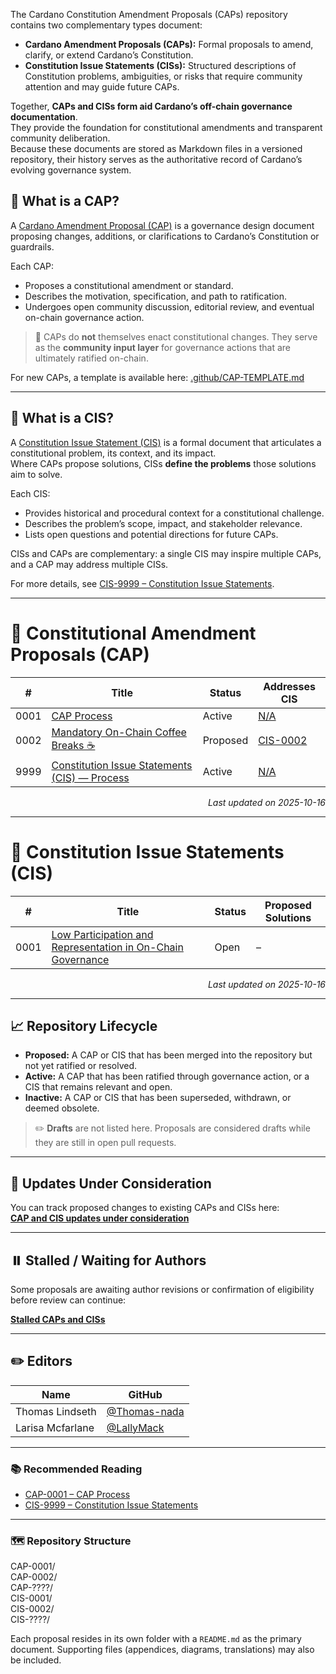 The Cardano Constitution Amendment Proposals (CAPs) repository contains two complementary types document:

- **Cardano Amendment Proposals (CAPs):** Formal proposals to amend, clarify, or extend Cardano’s Constitution.
- **Constitution Issue Statements (CISs):** Structured descriptions of Constitution problems, ambiguities, or risks that require community attention and may guide future CAPs.

Together, **CAPs and CISs form aid Cardano’s off-chain governance documentation**.  
They provide the foundation for constitutional amendments and transparent community deliberation.  
Because these documents are stored as Markdown files in a versioned repository, their history serves as the authoritative record of Cardano’s evolving governance system.

## 🧭 What is a CAP?

A [Cardano Amendment Proposal (CAP)](./CAP-0001) is a governance design document proposing changes, additions, or clarifications to Cardano’s Constitution or guardrails.

Each CAP:

- Proposes a constitutional amendment or standard.
- Describes the motivation, specification, and path to ratification.
- Undergoes open community discussion, editorial review, and eventual on-chain governance action.

> 📌 CAPs do **not** themselves enact constitutional changes. They serve as the **community input layer** for governance actions that are ultimately ratified on-chain.

For new CAPs, a template is available here: [.github/CAP-TEMPLATE.md](.github/CAP-TEMPLATE.md)

---

## 🧭 What is a CIS?

A [Constitution Issue Statement (CIS)](./CIS-0001) is a formal document that articulates a constitutional problem, its context, and its impact.  
Where CAPs propose solutions, CISs **define the problems** those solutions aim to solve.

Each CIS:

- Provides historical and procedural context for a constitutional challenge.  
- Describes the problem’s scope, impact, and stakeholder relevance.  
- Lists open questions and potential directions for future CAPs.

CISs and CAPs are complementary: a single CIS may inspire multiple CAPs, and a CAP may address multiple CISs.

For more details, see [CIS-9999 – Constitution Issue Statements](./CIS-9999).

---

# 📜 Constitutional Amendment Proposals (CAP)

<!-- BEGIN_CAP_INDEX -->
| # | Title | Status | Addresses CIS |
|-------|-----------------------------|----------|-----------------------------|
| 0001 | [CAP Process](./CAP-0001) | Active | [N/A](./N/A) |
| 0002 | [Mandatory On-Chain Coffee Breaks ☕](./CAP-0002) | Proposed | [CIS-0002](./CIS-0002) |
| 9999 | [Constitution Issue Statements (CIS) — Process](./CAP-9999) | Active | [N/A](./N/A) |
<p align="right"><i>Last updated on 2025-10-16</i></p>
<!-- END_CAP_INDEX -->

---

# 🧭 Constitution Issue Statements (CIS)

<!-- BEGIN_CIS_INDEX -->
| # | Title | Status | Proposed Solutions |
|-------|-----------------------------|----------|-----------------------------|
| 0001 | [Low Participation and Representation in On-Chain Governance](./CIS-0001) | Open | – |
<p align="right"><i>Last updated on 2025-10-16</i></p>
<!-- END_CIS_INDEX -->

---

## 📈 Repository Lifecycle

- **Proposed:** A CAP or CIS that has been merged into the repository but not yet ratified or resolved.  
- **Active:** A CAP that has been ratified through governance action, or a CIS that remains relevant and open.  
- **Inactive:** A CAP or CIS that has been superseded, withdrawn, or deemed obsolete.

> ✏️ **Drafts** are not listed here. Proposals are considered drafts while they are still in open pull requests.

---

## 🔁 Updates Under Consideration

You can track proposed changes to existing CAPs and CISs here:  
**[CAP and CIS updates under consideration](https://github.com/Thomas-nada/CAP/pulls?q=is%3Apr+is%3Aopen+label%3AUpdate+sort%3Aupdated-desc)**

---

## ⏸️ Stalled / Waiting for Authors

Some proposals are awaiting author revisions or confirmation of eligibility before review can continue:  

[**Stalled CAPs and CISs**](https://github.com/Thomas-nada/CAP/pulls?q=is%3Apr+is%3Aopen+draft%3Afalse+in%3Atitle+label%3A%22State%3A+Waiting+for+Author%22%2C%22State%3A+Likely+Abandoned%22%2C%22State%3A+Likely+Deprecated%22+-label%3AUpdate%2CCorrection%2CTranslation+sort%3Aupdated-asc)

---

## ✏️ Editors

| Name | GitHub |
|------|--------|
| Thomas Lindseth | [@Thomas-nada](https://github.com/Thomas-nada) |
| Larisa Mcfarlane | [@LallyMack](https://github.com/LallyMack) |

---

### 📚 Recommended Reading

- [CAP-0001 – CAP Process](./CAP-0001)  
- [CIS-9999 – Constitution Issue Statements](./CIS-9999)  

---

### 🗺️ Repository Structure

CAP-0001/  
CAP-0002/    
CAP-????/  
CIS-0001/  
CIS-0002/  
CIS-????/

Each proposal resides in its own folder with a `README.md` as the primary document. Supporting files (appendices, diagrams, translations) may also be included.
